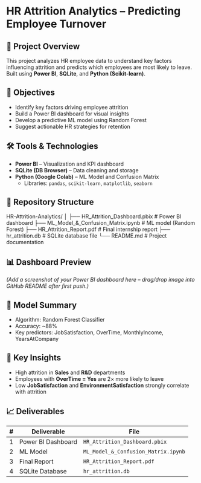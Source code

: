 # HR Attrition Analytics – Predicting Employee Turnover

## 📌 Project Overview
This project analyzes HR employee data to understand key factors influencing attrition and predicts which employees are most likely to leave.  
Built using **Power BI**, **SQLite**, and **Python (Scikit-learn)**.

## 🎯 Objectives
- Identify key factors driving employee attrition  
- Build a Power BI dashboard for visual insights  
- Develop a predictive ML model using Random Forest  
- Suggest actionable HR strategies for retention

## 🛠 Tools & Technologies
- **Power BI** – Visualization and KPI dashboard  
- **SQLite (DB Browser)** – Data cleaning and storage  
- **Python (Google Colab)** – ML Model and Confusion Matrix  
  - Libraries: `pandas`, `scikit-learn`, `matplotlib`, `seaborn`

## 📂 Repository Structure
HR-Attrition-Analytics/
│
├── HR_Attrition_Dashboard.pbix # Power BI dashboard
├── ML_Model_&_Confusion_Matrix.ipynb # ML model (Random Forest)
├── HR_Attrition_Report.pdf # Final internship report
├── hr_attrition.db # SQLite database file
└── README.md # Project documentation


## 📊 Dashboard Preview
*(Add a screenshot of your Power BI dashboard here – drag/drop image into GitHub README after first push.)*

## 🤖 Model Summary
- Algorithm: Random Forest Classifier  
- Accuracy: ~88%  
- Key predictors: JobSatisfaction, OverTime, MonthlyIncome, YearsAtCompany  

## 🧩 Key Insights
- High attrition in **Sales** and **R&D** departments  
- Employees with **OverTime = Yes** are 2× more likely to leave  
- Low **JobSatisfaction** and **EnvironmentSatisfaction** strongly correlate with attrition  

## 📈 Deliverables
| # | Deliverable | File |
|---|--------------|------|
| 1 | Power BI Dashboard | `HR_Attrition_Dashboard.pbix` |
| 2 | ML Model | `ML_Model_&_Confusion_Matrix.ipynb` |
| 3 | Final Report | `HR_Attrition_Report.pdf` |
| 4 | SQLite Database | `hr_attrition.db` |

